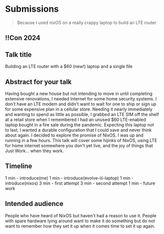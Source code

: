 # Submissions

> Because I used nixOS on a really crappy laptop to build an LTE router

## !!Con 2024

## Talk title

Building an LTE router with a $60 (new!) laptop and a single file

## Abstract for your talk

Having bought a new house but not intending to move in until completing extensive renovations,
I needed Internet for some home security systems.
I don't have an LTE modem and didn't want to wait for one to ship or sign up for some expensive plan in a cellular store.
Needing it nearly immediately and wanting to spend as little as possible,
I grabbed an LTE SIM off the shelf at a retail store
when I remembered I had an unused $60 LTE-enabled laptop bought in a fire sale during the pandemic.
Expecting this laptop not to last, I wanted a durable configuration that I could save and never think about again.
I decided to explore the promise of NixOS.
I was up and running in a few hours.
This talk will cover some hijinks of NixOS,
using LTE for home internet somewhere you don't yet live,
and the joy of things that Just Work... when they work.

## Timeline

1 min - introduce(me)
1 min - introduce(evolve-iii-laptop)
1 min - introduce(nixos)
3 min - first attempt
3 min - second attempt
1 min - future work

## Intended audience

People who have heard of NixOS but haven't had a reason to use it.
People with spare hardware lying around want to make it do something
but do not want to remember how they set it up when it comes time to set it up again.
